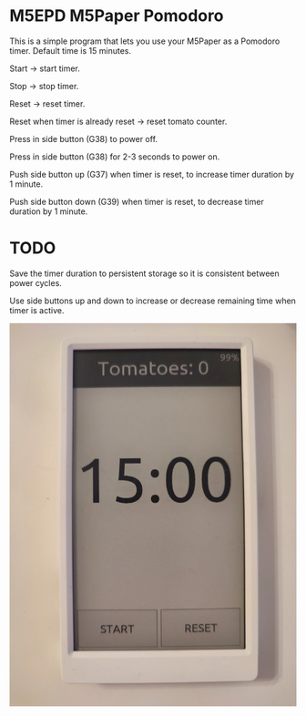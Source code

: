 # M5EPD M5Paper Pomodoro

This is a simple program that lets you use your M5Paper as a Pomodoro timer. Default time is 15 minutes.

Start -> start timer.

Stop -> stop timer.

Reset -> reset timer.

Reset when timer is already reset -> reset tomato counter.

Press in side button (G38) to power off.

Press in side button (G38) for 2-3 seconds to power on.

Push side button up (G37) when timer is reset, to increase timer duration by 1 minute.

Push side button down (G39) when timer is reset, to decrease timer duration by 1 minute.

# TODO

Save the timer duration to persistent storage so it is consistent between power cycles.

Use side buttons up and down to increase or decrease remaining time when timer is active.

![EPD Pomodoro Photo](M5EPD_Pomodoro.jpg?raw=true)
